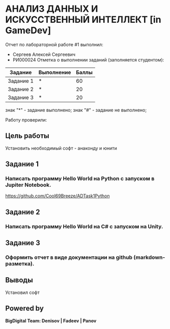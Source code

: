 # АНАЛИЗ ДАННЫХ И ИСКУССТВЕННЫЙ ИНТЕЛЛЕКТ [in GameDev]
Отчет по лабораторной работе #1 выполнил:
- Сергеев Алексей Сергеевич
- РИ000024
Отметка о выполнении заданий (заполняется студентом):

| Задание | Выполнение | Баллы |
| ------ | ------ | ------ |
| Задание 1 | * | 60 |
| Задание 2 | * | 20 |
| Задание 3 | * | 20 |

знак "*" - задание выполнено; знак "#" - задание не выполнено;

Работу проверили:

## Цель работы
Установить необходимый софт - анаконду и юнити

## Задание 1
### Написать программу Hello World на Python с запуском в Jupiter Notebook.
https://github.com/Cool69Breeze/ADTask1Python
## Задание 2
### Написать программу Hello World на C# с запуском на Unity.



## Задание 3
### Оформить отчет в виде документации на github (markdown-разметка).

## Выводы
Установил софт
## Powered by

**BigDigital Team: Denisov | Fadeev | Panov**
